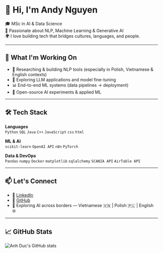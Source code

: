 # 👋 Hi, I'm Andy Nguyen

🎓 MSc in AI & Data Science  
🧠 Passionate about NLP, Machine Learning & Generative AI  
🌍 I love building tech that bridges cultures, languages, and people.

---

## 🚀 What I'm Working On

- 🔬 Researching & building NLP tools (especially in Polish, Vietnamese & English contexts)
- 🤖 Exploring LLM applications and model fine-tuning
- 📊 End-to-end ML systems (data pipelines → deployment)
- 🧪 Open-source AI experiments & applied ML

---

## 🛠️ Tech Stack

**Languages**  
`Python` `SQL` `Java` `C++` `JavaScript` `css` `html`

**ML & AI**  
`scikit-learn` `OpenAI API` `n8n` `PyTorch`

**Data & DevOps**  
`Pandas` `numpy` `Docker` `matplotlib` `sqlalchemy` `SCANIA API` `AirTable API`

---

## 📫 Let's Connect

- 💼 [LinkedIn](https://www.linkedin.com/in/anh-duc-nguyen-2b863929a/)
- 🧪 [GitHub](https://github.com/anhducnguyen2006)
- 🧭 Exploring AI across borders — Vietnamese 🇻🇳 | Polish 🇵🇱 | English 🌐

---

## 📈 GitHub Stats

![Anh Duc's GitHub stats](https://github-readme-stats.vercel.app/api?username=anhducnguyen2006&show_icons=true&theme=default)

<!-- Optional: Add blog if you have one -->
<!--
## 📝 Latest Blog Posts
- [Title](link)
- [Title](link)
-->
